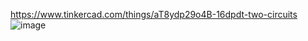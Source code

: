 https://www.tinkercad.com/things/aT8ydp29o4B-16dpdt-two-circuits
![image](https://github.com/user-attachments/assets/fa13fe10-b898-48b3-b11f-3a489ead9711)
